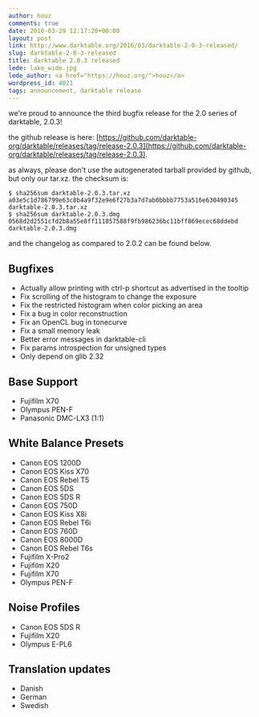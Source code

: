 ```yaml
---
author: houz
comments: true
date: 2016-03-29 12:17:20+00:00
layout: post
link: http://www.darktable.org/2016/03/darktable-2-0-3-released/
slug: darktable-2-0-3-released
title: darktable 2.0.3 released
lede: lake_wide.jpg
lede_author: <a href="https://houz.org/">houz</a>
wordpress_id: 4021
tags: announcement, darktable release
---
```


we're proud to announce the third bugfix release for the 2.0 series of darktable, 2.0.3!

the github release is here: [https://github.com/darktable-org/darktable/releases/tag/release-2.0.3](https://github.com/darktable-org/darktable/releases/tag/release-2.0.3).

as always, please don't use the autogenerated tarball provided by github, but only our tar.xz. the checksum is:

    $ sha256sum darktable-2.0.3.tar.xz
    a03e5c1d786799e63c8b4a9f32e9e6f27b3a7d7ab0bbbb7753a516e630490345  darktable-2.0.3.tar.xz
    $ sha256sum darktable-2.0.3.dmg
    0568d2d2551cfd2b8a55e8ff111857588f9fb986236bc11bff869ecec68ddebd  darktable-2.0.3.dmg

and the changelog as compared to 2.0.2 can be found below.

## Bugfixes

* Actually allow printing with ctrl-p shortcut as advertised in the tooltip
* Fix scrolling of the histogram to change the exposure
* Fix the restricted histogram when color picking an area
* Fix a bug in color reconstruction
* Fix an OpenCL bug in tonecurve
* Fix a small memory leak
* Better error messages in darktable-cli
* Fix params introspection for unsigned types
* Only depend on glib 2.32

## Base Support

* Fujifilm X70
* Olympus PEN-F
* Panasonic DMC-LX3 (1:1)

## White Balance Presets

* Canon EOS 1200D
* Canon EOS Kiss X70
* Canon EOS Rebel T5
* Canon EOS 5DS
* Canon EOS 5DS R
* Canon EOS 750D
* Canon EOS Kiss X8i
* Canon EOS Rebel T6i
* Canon EOS 760D
* Canon EOS 8000D
* Canon EOS Rebel T6s
* Fujifilm X-Pro2
* Fujifilm X20
* Fujifilm X70
* Olympus PEN-F

## Noise Profiles

* Canon EOS 5DS R
* Fujifilm X20
* Olympus E-PL6

## Translation updates

* Danish
* German
* Swedish
